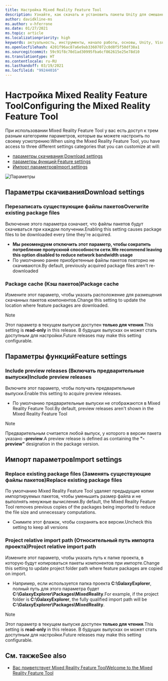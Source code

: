 ```yaml
---
title: Настройка Mixed Reality Feature Tool
description: Узнайте, как скачать и установить пакеты Unity для смешанной реальности с помощью Mixed Reality Feature Tool для разработки решений для HoloLens и виртуальной реальности.
author: davidkline-ms
ms.author: v-hferrone
ms.date: 01/27/2021
ms.topic: article
ms.localizationpriority: high
keywords: актуальность, инструменты, начало работы, основы, Unity, Visual Studio, набор средств, гарнитура смешанной реальности, гарнитура Windows Mixed Reality, гарнитура виртуальной реальности, установка, Windows, HoloLens, эмулятор, Unreal, OpenXR
ms.openlocfilehash: 4201f96ac87a6e9ab33607072c0d8f5f50df38a1
ms.sourcegitcommit: 59c91f8c70d1ad30995fba6cf862615e25e78d10
ms.translationtype: HT
ms.contentlocale: ru-RU
ms.lasthandoff: 03/19/2021
ms.locfileid: "99244016"
---
```

# <a name="configuring-the-mixed-reality-feature-tool"></a><span data-ttu-id="7ec28-104">Настройка Mixed Reality Feature Tool</span><span class="sxs-lookup"><span data-stu-id="7ec28-104">Configuring the Mixed Reality Feature Tool</span></span>

<span data-ttu-id="7ec28-105">При использовании Mixed Reality Feature Tool у вас есть доступ к трем разным категориям параметров, которые вы можете настроить по своему усмотрению:</span><span class="sxs-lookup"><span data-stu-id="7ec28-105">When using the Mixed Reality Feature Tool, you have access to three different settings categories that you can customize at will:</span></span>

* <span data-ttu-id="7ec28-106">[параметры скачивания](#download-settings);</span><span class="sxs-lookup"><span data-stu-id="7ec28-106">[Download settings](#download-settings)</span></span>
* <span data-ttu-id="7ec28-107">[параметры функций](#feature-settings);</span><span class="sxs-lookup"><span data-stu-id="7ec28-107">[Feature settings](#feature-settings)</span></span>
* [<span data-ttu-id="7ec28-108">Импорт параметров</span><span class="sxs-lookup"><span data-stu-id="7ec28-108">Import settings</span></span>](#import-settings)

![Параметры](images/FeatureToolSettings.png)

## <a name="download-settings"></a><span data-ttu-id="7ec28-110">Параметры скачивания</span><span class="sxs-lookup"><span data-stu-id="7ec28-110">Download settings</span></span>

### <a name="overwrite-existing-package-files"></a><span data-ttu-id="7ec28-111">Перезаписать существующие файлы пакетов</span><span class="sxs-lookup"><span data-stu-id="7ec28-111">Overwrite existing package files</span></span>

<span data-ttu-id="7ec28-112">Включение этого параметра означает, что файлы пакетов будут скачиваться при каждом получении.</span><span class="sxs-lookup"><span data-stu-id="7ec28-112">Enabling this setting causes package files to be downloaded every time they're acquired.</span></span> 
* <span data-ttu-id="7ec28-113">**Мы рекомендуем отключить этот параметр, чтобы сократить потребление пропускной способности сети.**</span><span class="sxs-lookup"><span data-stu-id="7ec28-113">**We recommend leaving this option disabled to reduce network bandwidth usage**</span></span>
* <span data-ttu-id="7ec28-114">По умолчанию ранее приобретенные файлы пакетов повторно не скачиваются.</span><span class="sxs-lookup"><span data-stu-id="7ec28-114">By default, previously acquired package files aren't re-downloaded</span></span>

### <a name="package-cache"></a><span data-ttu-id="7ec28-115">Package cache (Кэш пакетов)</span><span class="sxs-lookup"><span data-stu-id="7ec28-115">Package cache</span></span>

<span data-ttu-id="7ec28-116">Измените этот параметр, чтобы указать расположение для размещения скачанных пакетов компонентов.</span><span class="sxs-lookup"><span data-stu-id="7ec28-116">Change this setting to update the location where feature packages are downloaded.</span></span>

> [!NOTE]
> <span data-ttu-id="7ec28-117">Этот параметр в текущем выпуске доступен **только для чтения**.</span><span class="sxs-lookup"><span data-stu-id="7ec28-117">This setting is **read-only** in this release.</span></span> <span data-ttu-id="7ec28-118">В будущих выпусках он может стать доступным для настройки.</span><span class="sxs-lookup"><span data-stu-id="7ec28-118">Future releases may make this setting configurable.</span></span>

## <a name="feature-settings"></a><span data-ttu-id="7ec28-119">Параметры функций</span><span class="sxs-lookup"><span data-stu-id="7ec28-119">Feature settings</span></span>

### <a name="include-preview-releases"></a><span data-ttu-id="7ec28-120">Include preview releases (Включать предварительные выпуски)</span><span class="sxs-lookup"><span data-stu-id="7ec28-120">Include preview releases</span></span>

<span data-ttu-id="7ec28-121">Включите этот параметр, чтобы получать предварительные выпуски.</span><span class="sxs-lookup"><span data-stu-id="7ec28-121">Enable this setting to acquire preview releases.</span></span>
* <span data-ttu-id="7ec28-122">По умолчанию предварительные выпуски не отображаются в Mixed Reality Feature Tool.</span><span class="sxs-lookup"><span data-stu-id="7ec28-122">By default, preview releases aren't shown in the Mixed Reality Feature Tool</span></span> 

> [!NOTE]
> <span data-ttu-id="7ec28-123">Предварительным считается любой выпуск, у которого в версии пакета указано **-preview**.</span><span class="sxs-lookup"><span data-stu-id="7ec28-123">A preview release is defined as containing the **"-preview"** designation in the package version.</span></span>

## <a name="import-settings"></a><span data-ttu-id="7ec28-124">Импорт параметров</span><span class="sxs-lookup"><span data-stu-id="7ec28-124">Import settings</span></span>

### <a name="replace-existing-package-files"></a><span data-ttu-id="7ec28-125">Replace existing package files (Заменять существующие файлы пакетов)</span><span class="sxs-lookup"><span data-stu-id="7ec28-125">Replace existing package files</span></span>

<span data-ttu-id="7ec28-126">По умолчанию Mixed Reality Feature Tool удаляет предыдущие копии импортируемых пакетов, чтобы уменьшить размер файла и не выполнять ненужные вычисления.</span><span class="sxs-lookup"><span data-stu-id="7ec28-126">By default, the Mixed Reality Feature Tool removes previous copies of the packages being imported to reduce the file size and unnecessary computations.</span></span> 
* <span data-ttu-id="7ec28-127">Снимите этот флажок, чтобы сохранять все версии.</span><span class="sxs-lookup"><span data-stu-id="7ec28-127">Uncheck this setting to keep all versions</span></span>

### <a name="project-relative-import-path"></a><span data-ttu-id="7ec28-128">Project relative import path (Относительный путь импорта проекта)</span><span class="sxs-lookup"><span data-stu-id="7ec28-128">Project relative import path</span></span>

<span data-ttu-id="7ec28-129">Измените этот параметр, чтобы указать путь к папке проекта, в которую будут копироваться пакеты компонентов при импорте.</span><span class="sxs-lookup"><span data-stu-id="7ec28-129">Change this setting to update project folder path where feature packages are copied on import.</span></span> 
* <span data-ttu-id="7ec28-130">Например, если используется папка проекта **C:\GalaxyExplorer**, полный путь для этого параметра будет **C:\GalaxyExplorer\Packages\MixedReality**.</span><span class="sxs-lookup"><span data-stu-id="7ec28-130">For example, if the project folder is **C:\GalaxyExplorer**, the fully qualified import path will be **C:\GalaxyExplorer\Packages\MixedReality**.</span></span>

> [!NOTE]
> <span data-ttu-id="7ec28-131">Этот параметр в текущем выпуске доступен **только для чтения**.</span><span class="sxs-lookup"><span data-stu-id="7ec28-131">This setting is **read-only** in this release.</span></span> <span data-ttu-id="7ec28-132">В будущих выпусках он может стать доступным для настройки.</span><span class="sxs-lookup"><span data-stu-id="7ec28-132">Future releases may make this setting configurable.</span></span>

## <a name="see-also"></a><span data-ttu-id="7ec28-133">См. также</span><span class="sxs-lookup"><span data-stu-id="7ec28-133">See also</span></span>

- [<span data-ttu-id="7ec28-134">Вас приветствует Mixed Reality Feature Tool</span><span class="sxs-lookup"><span data-stu-id="7ec28-134">Welcome to the Mixed Reality Feature Tool</span></span>](welcome-to-mr-feature-tool.md)